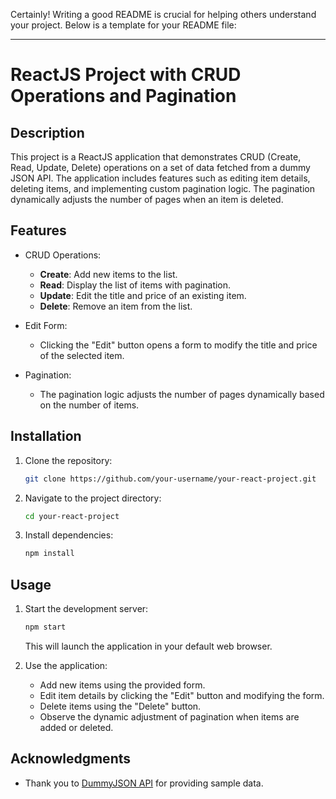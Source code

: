 Certainly! Writing a good README is crucial for helping others understand your project. Below is a template for your README file:

---

# ReactJS Project with CRUD Operations and Pagination

## Description

This project is a ReactJS application that demonstrates CRUD (Create, Read, Update, Delete) operations on a set of data fetched from a dummy JSON API. The application includes features such as editing item details, deleting items, and implementing custom pagination logic. The pagination dynamically adjusts the number of pages when an item is deleted.

## Features

- CRUD Operations:
  - **Create**: Add new items to the list.
  - **Read**: Display the list of items with pagination.
  - **Update**: Edit the title and price of an existing item.
  - **Delete**: Remove an item from the list.

- Edit Form:
  - Clicking the "Edit" button opens a form to modify the title and price of the selected item.

- Pagination:
  - The pagination logic adjusts the number of pages dynamically based on the number of items.

## Installation

1. Clone the repository:

   ```bash
   git clone https://github.com/your-username/your-react-project.git
   ```

2. Navigate to the project directory:

   ```bash
   cd your-react-project
   ```

3. Install dependencies:

   ```bash
   npm install
   ```

## Usage

1. Start the development server:

   ```bash
   npm start
   ```

   This will launch the application in your default web browser.

2. Use the application:
   - Add new items using the provided form.
   - Edit item details by clicking the "Edit" button and modifying the form.
   - Delete items using the "Delete" button.
   - Observe the dynamic adjustment of pagination when items are added or deleted.



## Acknowledgments

- Thank you to [DummyJSON API](https://dummyjson.com/) for providing sample data.
